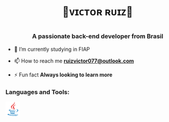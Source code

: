<h1 align="center">📂ᴠɪᴄᴛᴏʀ ʀᴜɪᴢ📂<h1>
<h3 align="center">A passionate back-end developer from Brasil</h3>

- 🌱 I’m currently studying in FIAP

- 📫 How to reach me **ruizvictor077@outlook.com**

- ⚡ Fun fact **Always looking to learn more**

<h3 align="left">Languages and Tools:</h3>
<p align="left"> <a href="https://www.w3schools.com/java/" target="_blank" rel="noreferrer"> <img src="https://raw.githubusercontent.com/devicons/devicon/master/icons/java/java-original.svg" alt="java" width="40" height="40"/> </a> </p>

